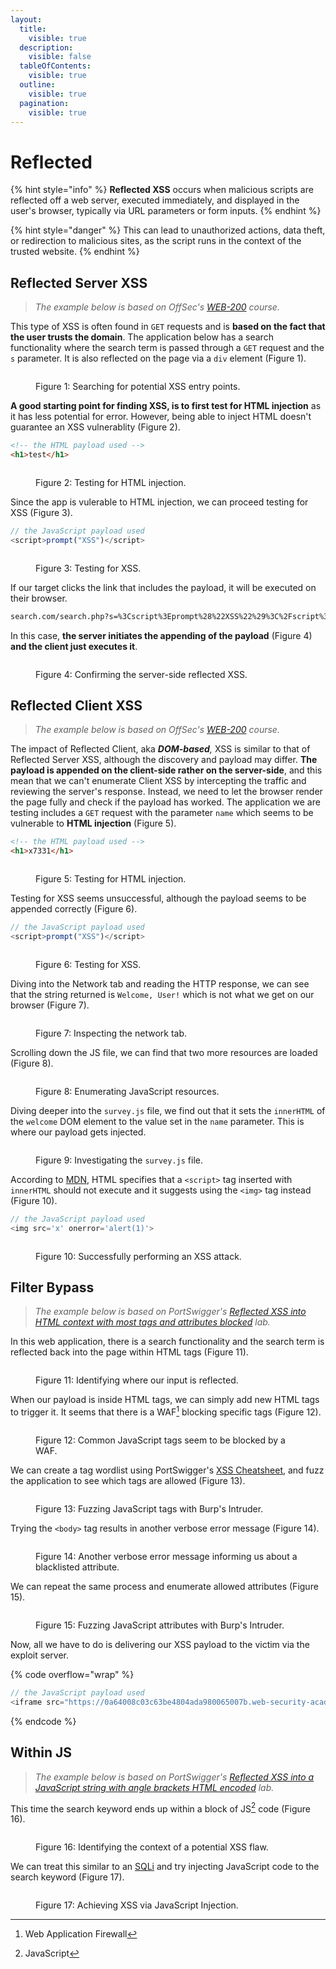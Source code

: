 ```yaml
---
layout:
  title:
    visible: true
  description:
    visible: false
  tableOfContents:
    visible: true
  outline:
    visible: true
  pagination:
    visible: true
---
```


# Reflected

{% hint style="info" %}
**Reflected XSS** occurs when malicious scripts are reflected off a web server, executed immediately, and displayed in the user's browser, typically via URL parameters or form inputs.
{% endhint %}

{% hint style="danger" %}
This can lead to unauthorized actions, data theft, or redirection to malicious sites, as the script runs in the context of the trusted website.
{% endhint %}

## Reflected Server XSS

> _The example below is based on OffSec's_ [_WEB-200_](https://www.offsec.com/courses/web-200/) _course._

This type of XSS is often found in `GET` requests and is **based on the fact that the user trusts the domain**. The application below has a search functionality where the search term is passed through a `GET` request and the `s` parameter. It is also reflected on the page via a `div` element (Figure 1).

<figure><img src="../../../../.gitbook/assets/offsec_xss_rs1.png" alt=""><figcaption><p>Figure 1: Searching for potential XSS entry points.</p></figcaption></figure>

**A good starting point for finding XSS, is to first test for HTML injection** as it has less potential for error. However, being able to inject HTML doesn't guarantee an XSS vulnerablity (Figure 2).

```html
<!-- the HTML payload used -->
<h1>test</h1>
```

<figure><img src="../../../../.gitbook/assets/offsec_xss_rs2.png" alt=""><figcaption><p>Figure 2: Testing for HTML injection.</p></figcaption></figure>

Since the app is vulerable to HTML injection, we can proceed testing for XSS (Figure 3).

```javascript
// the JavaScript payload used
<script>prompt("XSS")</script>
```

<figure><img src="../../../../.gitbook/assets/offsec_xss_rs3.png" alt=""><figcaption><p>Figure 3: Testing for XSS.</p></figcaption></figure>

If our target clicks the link that includes the payload, it will be executed on their browser.

```html
search.com/search.php?s=%3Cscript%3Eprompt%28%22XSS%22%29%3C%2Fscript%3E
```

In this case, **the server initiates the appending of the payload** (Figure 4) **and the client just executes it**.

<figure><img src="../../../../.gitbook/assets/offsec_xss_rs4.png" alt=""><figcaption><p>Figure 4: Confirming the server-side reflected XSS.</p></figcaption></figure>

## Reflected Client XSS

> _The example below is based on OffSec's_ [_WEB-200_](https://www.offsec.com/courses/web-200/) _course._

The impact of Reflected Client, aka _**DOM-based**,_ XSS is similar to that of Reflected Server XSS, although the discovery and payload may differ. **The payload is appended on the client-side rather on the server-side**, and this mean that we can't enumerate Client XSS by intercepting the traffic and reviewing the server's response. Instead, we need to let the browser render the page fully and check if the payload has worked. The application we are testing includes a `GET` request with the parameter `name` which seems to be vulnerable to **HTML injection** (Figure 5).

```html
<!-- the HTML payload used -->
<h1>x7331</h1>
```

<figure><img src="../../../../.gitbook/assets/web_xss_reflected_client_1.png" alt=""><figcaption><p>Figure 5: Testing for HTML injection.</p></figcaption></figure>

Testing for XSS seems unsuccessful, although the payload seems to be appended correctly (Figure 6).

```javascript
// the JavaScript payload used
<script>prompt("XSS")</script>
```

<figure><img src="../../../../.gitbook/assets/web_xss_reflected_client_2.png" alt=""><figcaption><p>Figure 6: Testing for XSS.</p></figcaption></figure>

Diving into the Network tab and reading the HTTP response, we can see that the string returned is `Welcome, User!` which is not what we get on our browser (Figure 7).

<figure><img src="../../../../.gitbook/assets/web_xss_reflected_client_3.png" alt=""><figcaption><p>Figure 7: Inspecting the network tab.</p></figcaption></figure>

Scrolling down the JS file, we can find that two more resources are loaded (Figure 8).

<figure><img src="../../../../.gitbook/assets/web_xss_reflected_client_4.png" alt=""><figcaption><p>Figure 8: Enumerating JavaScript resources.</p></figcaption></figure>

Diving deeper into the `survey.js` file, we find out that it sets the `innerHTML` of the `welcome` DOM element to the value set in the `name` parameter. This is where our payload gets injected.

<figure><img src="../../../../.gitbook/assets/web_xss_reflected_client_5.png" alt=""><figcaption><p>Figure 9: Investigating the <code>survey.js</code> file.</p></figcaption></figure>

According to [MDN](https://developer.mozilla.org/en-US/docs/Web/API/Element/innerHTML#security\_considerations), HTML specifies that a `<script>` tag inserted with `innerHTML` should not execute and it suggests using the `<img>` tag instead (Figure 10).

```javascript
// the JavaScript payload used
<img src='x' onerror='alert(1)'>
```

<figure><img src="../../../../.gitbook/assets/web_xss_reflected_client_6.png" alt=""><figcaption><p>Figure 10: Successfully performing an XSS attack.</p></figcaption></figure>

## Filter Bypass

> _The example below is based on PortSwigger's_ [_Reflected XSS into HTML context with most tags and attributes blocked_](https://portswigger.net/web-security/cross-site-scripting/contexts/lab-html-context-with-most-tags-and-attributes-blocked) _lab._

In this web application, there is a search functionality and the search term is reflected back into the page within HTML tags (Figure 11).

<figure><img src="../../../../.gitbook/assets/web_reflected_xss_1.png" alt=""><figcaption><p>Figure 11: Identifying where our input is reflected.</p></figcaption></figure>

When our payload is inside HTML tags, we can simply add new HTML tags to trigger it. It seems that there is a WAF[^1] blocking specific tags (Figure 12).

<figure><img src="../../../../.gitbook/assets/web_reflected_xss_2.png" alt=""><figcaption><p>Figure 12: Common JavaScript tags seem to be blocked by a WAF.</p></figcaption></figure>

We can create a tag wordlist using PortSwigger's [XSS Cheatsheet](https://portswigger.net/web-security/cross-site-scripting/cheat-sheet), and fuzz the application to see which tags are allowed (Figure 13).

<figure><img src="../../../../.gitbook/assets/web_reflected_xss_3.png" alt=""><figcaption><p>Figure 13: Fuzzing JavaScript tags with Burp's Intruder.</p></figcaption></figure>

Trying the `<body>` tag results in another verbose error message (Figure 14).

<figure><img src="../../../../.gitbook/assets/web_reflected_xss_4.png" alt=""><figcaption><p>Figure 14: Another verbose error message informing us about a blacklisted attribute.</p></figcaption></figure>

We can repeat the same process and enumerate allowed attributes (Figure 15).

<figure><img src="../../../../.gitbook/assets/web_reflected_xss_5.png" alt=""><figcaption><p>Figure 15: Fuzzing JavaScript attributes with Burp's Intruder.</p></figcaption></figure>

Now, all we have to do is delivering our XSS payload to the victim via the exploit server.

{% code overflow="wrap" %}
```javascript
// the JavaScript payload used
<iframe src="https://0a64008c03c63be4804ada980065007b.web-security-academy.net/?search=%3Cbody+onresize%3Dprint%28%29%3E" onload=this.style.width='1em'>
```
{% endcode %}

## Within JS

> _The example below is based on PortSwigger's_ [_Reflected XSS into a JavaScript string with angle brackets HTML encoded_](https://portswigger.net/web-security/cross-site-scripting/contexts/lab-javascript-string-angle-brackets-html-encoded) _lab._

This time the search keyword ends up within a block of JS[^2] code (Figure 16).

<figure><img src="../../../../.gitbook/assets/web_xss_reflected_7.png" alt=""><figcaption><p>Figure 16: Identifying the context of a potential XSS flaw.</p></figcaption></figure>

We can treat this similar to an [SQLi](../sqli/sqli-101.md) and try injecting JavaScript code to the search keyword (Figure 17).

<figure><img src="../../../../.gitbook/assets/web_xss_reflected_8.png" alt=""><figcaption><p>Figure 17: Achieving XSS via JavaScript Injection.</p></figcaption></figure>

[^1]: Web Application Firewall

[^2]: JavaScript
